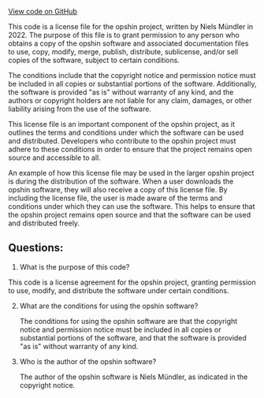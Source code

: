 [View code on GitHub](https://github.com/opshin/opshin/LICENSE.txt)

This code is a license file for the opshin project, written by Niels Mündler in 2022. The purpose of this file is to grant permission to any person who obtains a copy of the opshin software and associated documentation files to use, copy, modify, merge, publish, distribute, sublicense, and/or sell copies of the software, subject to certain conditions. 

The conditions include that the copyright notice and permission notice must be included in all copies or substantial portions of the software. Additionally, the software is provided "as is" without warranty of any kind, and the authors or copyright holders are not liable for any claim, damages, or other liability arising from the use of the software.

This license file is an important component of the opshin project, as it outlines the terms and conditions under which the software can be used and distributed. Developers who contribute to the opshin project must adhere to these conditions in order to ensure that the project remains open source and accessible to all. 

An example of how this license file may be used in the larger opshin project is during the distribution of the software. When a user downloads the opshin software, they will also receive a copy of this license file. By including the license file, the user is made aware of the terms and conditions under which they can use the software. This helps to ensure that the opshin project remains open source and that the software can be used and distributed freely.
## Questions: 
 1. What is the purpose of this code?
   
   This code is a license agreement for the opshin project, granting permission to use, modify, and distribute the software under certain conditions.

2. What are the conditions for using the opshin software?

   The conditions for using the opshin software are that the copyright notice and permission notice must be included in all copies or substantial portions of the software, and that the software is provided "as is" without warranty of any kind.

3. Who is the author of the opshin software?

   The author of the opshin software is Niels Mündler, as indicated in the copyright notice.